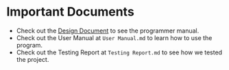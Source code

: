 # Important Documents

* Check out the [Design Document](https://docs.google.com/document/d/1laknUSdEsHpAa8l_cnKuyn3WCv83kjUg5tecg3muXqI/edit?usp=sharing) to see the programmer manual.
* Check out the User Manual at `User Manual.md` to learn how to use the program.
* Check out the Testing Report at `Testing Report.md` to see how we tested the project.